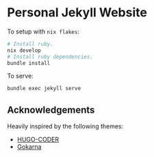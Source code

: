 # Personal Jekyll Website

To setup with `nix flakes`:

```sh
# Install ruby.
nix develop
# Install ruby dependencies.
bundle install
```

To serve:

```sh
bundle exec jekyll serve
```

## Acknowledgements

Heavily inspired by the following themes:

- [HUGO-CODER](https://github.com/luizdepra/hugo-coder/)
- [Gokarna](https://github.com/526avijitgupta/gokarna)
